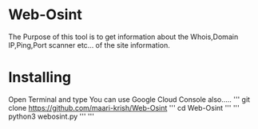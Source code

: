 # Web-Osint
The Purpose of this tool is to get information about the Whois,Domain IP,Ping,Port scanner etc... of the site information.

# Installing
Open Terminal and type You can use Google Cloud Console also.....
'''
git clone https://github.com/maari-krish/Web-Osint
'''
cd Web-Osint
'''
'''
python3 webosint.py
'''
'''
